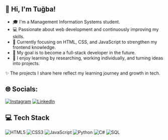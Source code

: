 ## 👋 Hi, I'm Tuğba!  

- 🎓 I'm a Management Information Systems student.  
- 💻 Passionate about web development and continuously improving my skills.  
- 🌱 Currently focusing on HTML, CSS, and JavaScript to strengthen my frontend knowledge.  
- 🚀 My goal is to become a full-stack developer in the future.  
- 📌 I enjoy learning by researching, working individually, and turning ideas into projects.  

✨ The projects I share here reflect my learning journey and growth in tech.  




## 🌐 Socials:
[![Instagram](https://img.shields.io/badge/Instagram-%23E4405F.svg?logo=Instagram&logoColor=white)](https://instagram.com/ttugbaaw) [![LinkedIn](https://img.shields.io/badge/LinkedIn-%230077B5.svg?logo=linkedin&logoColor=white)](https://www.linkedin.com/in/tuğba-d-850a55298/) 

## 💻 Tech Stack

![HTML5](https://img.shields.io/badge/html5-%23E34F26.svg?style=for-the-badge&logo=html5&logoColor=white) ![CSS3](https://img.shields.io/badge/css3-%231572B6.svg?style=for-the-badge&logo=css3&logoColor=white)  ![JavaScript](https://img.shields.io/badge/javascript-%23323330.svg?style=for-the-badge&logo=javascript&logoColor=%23F7DF1E)  ![Python](https://img.shields.io/badge/python-%233776AB.svg?style=for-the-badge&logo=python&logoColor=white)  ![C#](https://img.shields.io/badge/c%23-%23239120.svg?style=for-the-badge&logo=csharp&logoColor=white)  ![SQL](https://img.shields.io/badge/sql-%23025E8C.svg?style=for-the-badge&logo=database&logoColor=white)  


